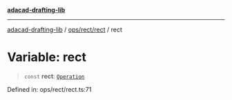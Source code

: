 [**adacad-drafting-lib**](../../../../README.md)

***

[adacad-drafting-lib](../../../../modules.md) / [ops/rect/rect](../README.md) / rect

# Variable: rect

> `const` **rect**: [`Operation`](../../../../objects/datatypes/type-aliases/Operation.md)

Defined in: ops/rect/rect.ts:71

